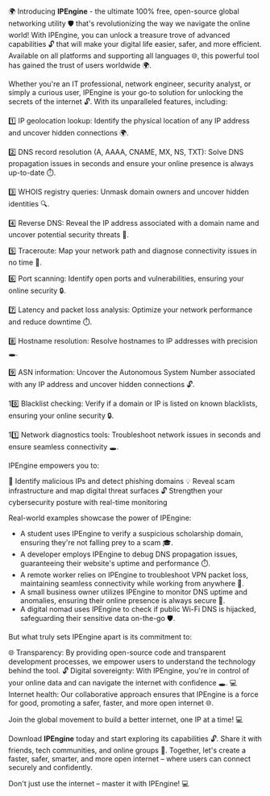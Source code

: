 🌍 Introducing **IPEngine** - the ultimate 100% free, open-source global networking utility 🛡️ that's revolutionizing the way we navigate the online world! With IPEngine, you can unlock a treasure trove of advanced capabilities 🔓 that will make your digital life easier, safer, and more efficient. Available on all platforms and supporting all languages 🌐, this powerful tool has gained the trust of users worldwide 🌍.

Whether you're an IT professional, network engineer, security analyst, or simply a curious user, IPEngine is your go-to solution for unlocking the secrets of the internet 🔓. With its unparalleled features, including:

1️⃣ IP geolocation lookup: Identify the physical location of any IP address and uncover hidden connections 🌍.

2️⃣ DNS record resolution (A, AAAA, CNAME, MX, NS, TXT): Solve DNS propagation issues in seconds and ensure your online presence is always up-to-date ⏱️.

3️⃣ WHOIS registry queries: Unmask domain owners and uncover hidden identities 🔍.

4️⃣ Reverse DNS: Reveal the IP address associated with a domain name and uncover potential security threats 🚨.

5️⃣ Traceroute: Map your network path and diagnose connectivity issues in no time 📍.

6️⃣ Port scanning: Identify open ports and vulnerabilities, ensuring your online security 🔒.

7️⃣ Latency and packet loss analysis: Optimize your network performance and reduce downtime ⏱️.

8️⃣ Hostname resolution: Resolve hostnames to IP addresses with precision 🕳️.

9️⃣ ASN information: Uncover the Autonomous System Number associated with any IP address and uncover hidden connections 🔓.

10️⃣ Blacklist checking: Verify if a domain or IP is listed on known blacklists, ensuring your online security 🔒.

11️⃣ Network diagnostics tools: Troubleshoot network issues in seconds and ensure seamless connectivity 🕳️.

IPEngine empowers you to:

🚨 Identify malicious IPs and detect phishing domains
💡 Reveal scam infrastructure and map digital threat surfaces
🔓 Strengthen your cybersecurity posture with real-time monitoring

Real-world examples showcase the power of IPEngine:

* A student uses IPEngine to verify a suspicious scholarship domain, ensuring they're not falling prey to a scam 🎓.
* A developer employs IPEngine to debug DNS propagation issues, guaranteeing their website's uptime and performance ⏱️.
* A remote worker relies on IPEngine to troubleshoot VPN packet loss, maintaining seamless connectivity while working from anywhere 📍.
* A small business owner utilizes IPEngine to monitor DNS uptime and anomalies, ensuring their online presence is always secure 💼.
* A digital nomad uses IPEngine to check if public Wi-Fi DNS is hijacked, safeguarding their sensitive data on-the-go 🛡️.

But what truly sets IPEngine apart is its commitment to:

🌐 Transparency: By providing open-source code and transparent development processes, we empower users to understand the technology behind the tool.
🔓 Digital sovereignty: With IPEngine, you're in control of your online data and can navigate the internet with confidence 🕳️.
💻 Internet health: Our collaborative approach ensures that IPEngine is a force for good, promoting a safer, faster, and more open internet 🌐.

Join the global movement to build a better internet, one IP at a time! 💻

Download **IPEngine** today and start exploring its capabilities 🔓. Share it with friends, tech communities, and online groups 🤝. Together, let's create a faster, safer, smarter, and more open internet – where users can connect securely and confidently.

Don't just use the internet – master it with IPEngine! 💻